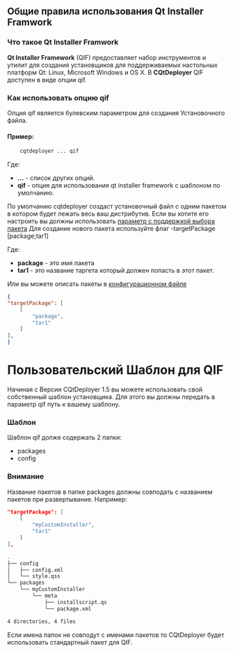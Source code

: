 ## Общие правила использования Qt Installer Framwork

### Что такое Qt Installer Framwork

**Qt Installer Framework** (QIF) предоставляет набор инструментов и утилит для создания установщиков для поддерживаемых настольных платформ Qt: Linux, Microsoft Windows и OS X.
В **CQtDeployer** QIF доступен в виде опции qif.

### Как использовать опцию qif

Опция qif является булевским параметром для создания Установочного файла.

#### Пример:

``` bash
    cqtdeployer ... qif
```

Где:
* **...** - список других опций.
* **qif** - опция для использования qt installer framework с шаблоном по умолчанию.


По умолчанию cqtdeployer создаст установочный файл с одним пакетом в котором будет лежать весь ваш дистрибутив.
Если вы хотите его настроить вы должны использовать [параметр c поддержкой выбора пакета](Options)
Для создание нового пакета используйте флаг -targetPackage [package;tar1]


Где:

* **package** - это имя пакета
* **tar1** - это название таргета который должен попасть в этот пакет.

Или вы можете описать пакеты в [конфигурационном файле](DeployConfigFile)

```json
{
"targetPackage": [
    [
        "package",
        "tar1"
    ]
],
}
```

# Пользовательский Шаблон для QIF 
Начиная с Версии CQtDeployer 1.5 вы можете использовать свой собственный шаблон установщика. Для этого вы должны передать в параметр qif путь к вашему шаблону.
### Шаблон 
Шаблон qif долже содержать 2 папки:
* packages 
* config

### Внимание 
Название пакетов в папке packages должны совподать с названием пакетов при развертывание.
Например: 
``` json
"targetPackage": [
    [
        "myCustomInstaller",
        "tar1"
    ]
],
```

``` bash
.
├── config
│   ├── config.xml
│   └── style.qss
└── packages
    └── myCustomInstaller
        └── meta
            ├── installscript.qs
            └── package.xml

4 directories, 4 files

```

Если имена папок не совподут с именами пакетов то CQtDeployer будет использовать стандартный пакет для QIF.

